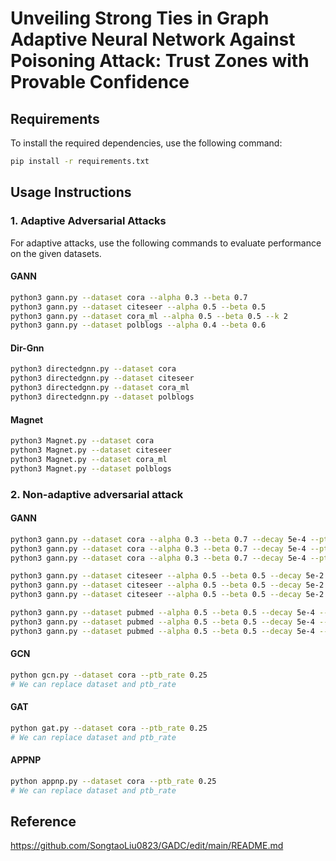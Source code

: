# Unveiling Strong Ties in Graph Adaptive Neural Network Against Poisoning Attack: Trust Zones with Provable Confidence


## Requirements

To install the required dependencies, use the following command:

```bash
pip install -r requirements.txt
```

## Usage Instructions

### **1. Adaptive Adversarial Attacks**

For adaptive attacks, use the following commands to evaluate performance on the given datasets.

#### **GANN**
```bash
python3 gann.py --dataset cora --alpha 0.3 --beta 0.7
python3 gann.py --dataset citeseer --alpha 0.5 --beta 0.5
python3 gann.py --dataset cora_ml --alpha 0.5 --beta 0.5 --k 2
python3 gann.py --dataset polblogs --alpha 0.4 --beta 0.6
```

#### **Dir-Gnn**
```bash
python3 directedgnn.py --dataset cora
python3 directedgnn.py --dataset citeseer
python3 directedgnn.py --dataset cora_ml
python3 directedgnn.py --dataset polblogs
```

#### **Magnet**
```bash
python3 Magnet.py --dataset cora
python3 Magnet.py --dataset citeseer 
python3 Magnet.py --dataset cora_ml
python3 Magnet.py --dataset polblogs
```


### **2. Non-adaptive adversarial attack**

#### GANN
```bash
python3 gann.py --dataset cora --alpha 0.3 --beta 0.7 --decay 5e-4 --ptb_rate 0.25
python3 gann.py --dataset cora --alpha 0.3 --beta 0.7 --decay 5e-4 --ptb_rate 0.5
python3 gann.py --dataset cora --alpha 0.3 --beta 0.7 --decay 5e-4 --ptb_rate 0.75

python3 gann.py --dataset citeseer --alpha 0.5 --beta 0.5 --decay 5e-2 --ptb_rate 0.25
python3 gann.py --dataset citeseer --alpha 0.5 --beta 0.5 --decay 5e-2 --ptb_rate 0.5
python3 gann.py --dataset citeseer --alpha 0.5 --beta 0.5 --decay 5e-2 --ptb_rate 0.75

python3 gann.py --dataset pubmed --alpha 0.5 --beta 0.5 --decay 5e-4 --ptb_rate 0.25
python3 gann.py --dataset pubmed --alpha 0.5 --beta 0.5 --decay 5e-4 --ptb_rate 0.5
python3 gann.py --dataset pubmed --alpha 0.5 --beta 0.5 --decay 5e-4 --ptb_rate 0.75
```


#### GCN
```bash
python gcn.py --dataset cora --ptb_rate 0.25 
# We can replace dataset and ptb_rate  
```

#### GAT
```bash
python gat.py --dataset cora --ptb_rate 0.25  
# We can replace dataset and ptb_rate  
```

#### APPNP
```bash
python appnp.py --dataset cora --ptb_rate 0.25  
# We can replace dataset and ptb_rate  
```
## Reference
https://github.com/SongtaoLiu0823/GADC/edit/main/README.md
